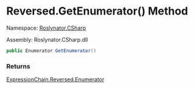 # Reversed\.GetEnumerator\(\) Method

Namespace: [Roslynator.CSharp](../../../README.md)

Assembly: Roslynator\.CSharp\.dll

```csharp
public Enumerator GetEnumerator()
```

### Returns

[ExpressionChain.Reversed.Enumerator](../Enumerator/README.md)

